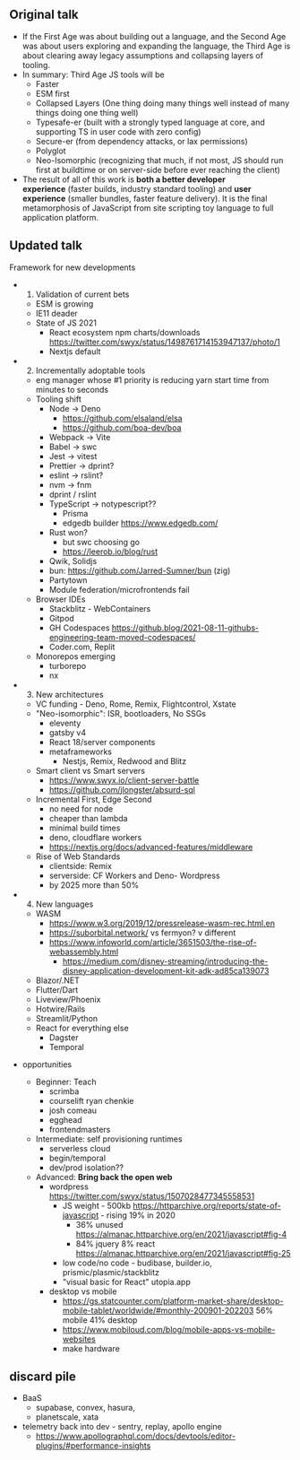 ## Original talk

- If the First Age was about building out a language, and the Second Age was about users exploring and expanding the language, the Third Age is about clearing away legacy assumptions and collapsing layers of tooling.
- In summary: Third Age JS tools will be
	-   Faster
	-   ESM first
	-   Collapsed Layers (One thing doing many things well instead of many things doing one thing well)
	-   Typesafe-er (built with a strongly typed language at core, and supporting TS in user code with zero config)
	-   Secure-er (from dependency attacks, or lax permissions)
	-   Polyglot
	-   Neo-Isomorphic (recognizing that much, if not most, JS should run first at buildtime or on server-side before ever reaching the client)
- The result of all of this work is **both a better developer experience** (faster builds, industry standard tooling) and **user experience** (smaller bundles, faster feature delivery). It is the final metamorphosis of JavaScript from site scripting toy language to full application platform.


## Updated talk

Framework for new developments
- 1. Validation of current bets
	- ESM is growing
	- IE11 deader
	- State of JS 2021
		- React ecosystem npm charts/downloads https://twitter.com/swyx/status/1498761714153947137/photo/1
		- Nextjs default
- 2. Incrementally adoptable tools
	- eng manager whose #1 priority is reducing yarn start time from minutes to seconds
	- Tooling shift
		- Node -> Deno
			- https://github.com/elsaland/elsa
			- https://github.com/boa-dev/boa
		- Webpack -> Vite
		- Babel -> swc
		- Jest -> vitest
		- Prettier ->  dprint?
		- eslint -> rslint?
		- nvm -> fnm
		- dprint / rslint
		- TypeScript -> notypescript??
			- Prisma
			- edgedb builder https://www.edgedb.com/
		- Rust won?
			- but swc choosing go
			- https://leerob.io/blog/rust
		- Qwik, Solidjs
		- bun: https://github.com/Jarred-Sumner/bun (zig)
		- Partytown
		- Module federation/microfrontends fail
	- Browser IDEs
		- Stackblitz - WebContainers
		- Gitpod
		- GH Codespaces https://github.blog/2021-08-11-githubs-engineering-team-moved-codespaces/
		- Coder.com, Replit
	- Monorepos emerging
		- turborepo
		- nx
- 3. New architectures
	- VC funding - Deno, Rome, Remix, Flightcontrol, Xstate
	- "Neo-isomorphic": ISR, bootloaders, No SSGs
		- eleventy
		- gatsby v4
		- React 18/server components
		- metaframeworks
			- Nestjs, Remix, Redwood and Blitz
	- Smart client vs Smart servers
		- https://www.swyx.io/client-server-battle
		- https://github.com/jlongster/absurd-sql
	- Incremental First, Edge Second
		- no need for node
		- cheaper than lambda
		- minimal build times
		- deno, cloudflare workers
		- https://nextjs.org/docs/advanced-features/middleware
	- Rise of Web Standards
		- clientside: Remix
		- serverside: CF Workers and Deno- Wordpress
		- by 2025 more than 50%
- 4. New languages
	- WASM
		- https://www.w3.org/2019/12/pressrelease-wasm-rec.html.en
		- https://suborbital.network/ vs fermyon? v different
		- https://www.infoworld.com/article/3651503/the-rise-of-webassembly.html
			- https://medium.com/disney-streaming/introducing-the-disney-application-development-kit-adk-ad85ca139073
	- Blazor/.NET
	- Flutter/Dart
	- Liveview/Phoenix
	- Hotwire/Rails
	- Streamlit/Python
	- React for everything else
		- Dagster
		- Temporal

- opportunities
	- Beginner: Teach
		- scrimba
		- courselift ryan chenkie
		- josh comeau
		- egghead
		- frontendmasters
	- Intermediate: self provisioning runtimes
		- serverless cloud
		- begin/temporal
		- dev/prod isolation??
	- Advanced: **Bring back the open web**
		- wordpress https://twitter.com/swyx/status/1507028477345558531
			- JS weight - 500kb https://httparchive.org/reports/state-of-javascript - rising 19% in 2020
				- 36% unused https://almanac.httparchive.org/en/2021/javascript#fig-4
				- 84% jquery 8% react https://almanac.httparchive.org/en/2021/javascript#fig-25
			- low code/no code - budibase, builder.io, prismic/plasmic/stackblitz
			- "visual basic for React"  utopia.app
		- desktop vs mobile
			- https://gs.statcounter.com/platform-market-share/desktop-mobile-tablet/worldwide/#monthly-200901-202203 56% mobile 41% desktop
			- https://www.mobiloud.com/blog/mobile-apps-vs-mobile-websites
			- make hardware


## discard pile
- BaaS
	- supabase, convex, hasura, 
	- planetscale, xata
- telemetry back into dev - sentry, replay, apollo engine
	- https://www.apollographql.com/docs/devtools/editor-plugins/#performance-insights